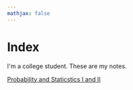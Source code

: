 ```yaml
---
mathjax: false
---
```

# Index

I'm a college student. These are my notes.

[Probability and Staticstics I and II](./ps/index.md)
